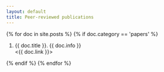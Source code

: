 ```yaml
---
layout: default
title: Peer-reviewed publications
---
```


{% for doc in site.posts %} {% if doc.category == 'papers' %}
1. {{ doc.title }}. {{ doc.info }}  
    <{{ doc.link }}>

{% endif %} {% endfor %}

